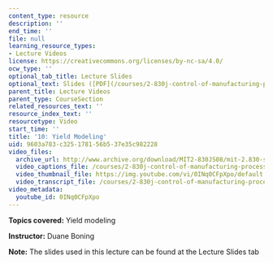 ```yaml
---
content_type: resource
description: ''
end_time: ''
file: null
learning_resource_types:
- Lecture Videos
license: https://creativecommons.org/licenses/by-nc-sa/4.0/
ocw_type: ''
optional_tab_title: Lecture Slides
optional_text: Slides ([PDF](/courses/2-830j-control-of-manufacturing-processes-sma-6303-spring-2008/resources/lecture10))
parent_title: Lecture Videos
parent_type: CourseSection
related_resources_text: ''
resource_index_text: ''
resourcetype: Video
start_time: ''
title: '10: Yield Modeling'
uid: 9603a783-c325-1781-56b5-37e35c982228
video_files:
  archive_url: http://www.archive.org/download/MIT2-830JS08/mit-2.830-s08-lec10_300k.mp4
  video_captions_file: /courses/2-830j-control-of-manufacturing-processes-sma-6303-spring-2008/a3ee794f811e54358f575bc4bbfdcb93_0INq0CFpXpo.vtt
  video_thumbnail_file: https://img.youtube.com/vi/0INq0CFpXpo/default.jpg
  video_transcript_file: /courses/2-830j-control-of-manufacturing-processes-sma-6303-spring-2008/0cb41a6481a45e4f995b4adef328970b_0INq0CFpXpo.pdf
video_metadata:
  youtube_id: 0INq0CFpXpo
---
```


**Topics covered:** Yield modeling

**Instructor:** Duane Boning

**Note:** The slides used in this lecture can be found at the Lecture Slides tab

